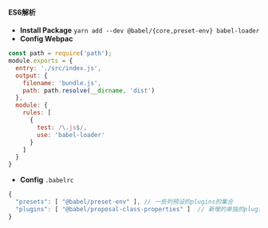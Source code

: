 #### ES6解析
- **Install Package** `yarn add --dev @babel/{core,preset-env} babel-loader`
- **Config Webpac**
```javascript
const path = require('path');
module.exports = {
  entry: './src/index.js',
  output: {
    filename: 'bundle.js',
    path: path.resolve(__dirname, 'dist')
  },
  module: {
    rules: [
      {
        test: /\.js$/,
        use: 'babel-loader'
      }
    ]
  }
}
```
- **Config** `.babelrc`
```javascript
{
  "presets": [ "@babel/preset-env" ], // 一些列预设的plugins的集合
  "plugins": [ "@babel/proposal-class-properties" ]  // 新增的单独的plugin
}
```